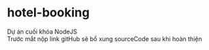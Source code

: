 # hotel-booking
Dự án cuối khóa NodeJS <br />
Trước mắt nộp link gitHub
sẽ bổ xung sourceCode sau khi hoàn thiện
